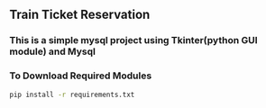 ## Train Ticket Reservation

### This is a simple mysql project using Tkinter(python GUI module) and Mysql

### To Download Required Modules


```bash
pip install -r requirements.txt
```
